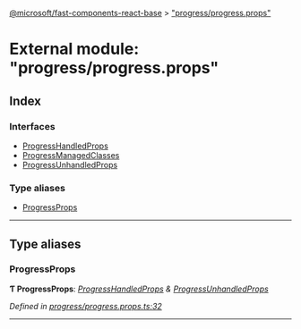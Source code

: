 [@microsoft/fast-components-react-base](../README.md) > ["progress/progress.props"](../modules/_progress_progress_props_.md)

# External module: "progress/progress.props"

## Index

### Interfaces

* [ProgressHandledProps](../interfaces/_progress_progress_props_.progresshandledprops.md)
* [ProgressManagedClasses](../interfaces/_progress_progress_props_.progressmanagedclasses.md)
* [ProgressUnhandledProps](../interfaces/_progress_progress_props_.progressunhandledprops.md)

### Type aliases

* [ProgressProps](_progress_progress_props_.md#progressprops)

---

## Type aliases

<a id="progressprops"></a>

###  ProgressProps

**Ƭ ProgressProps**: *[ProgressHandledProps](../interfaces/_progress_progress_props_.progresshandledprops.md) & [ProgressUnhandledProps](../interfaces/_progress_progress_props_.progressunhandledprops.md)*

*Defined in [progress/progress.props.ts:32](https://github.com/Microsoft/fast-dna/blob/164dd3ca/packages/fast-components-react-base/src/progress/progress.props.ts#L32)*

___

